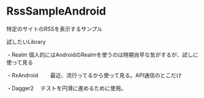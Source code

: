 # RssSampleAndroid

特定のサイトのRSSを表示するサンプル

試したいLibrary
 
 ・Realm
  個人的にはAndroidのRealmを使うのは時期尚早な気がするが、試しに使って見る
  
 ・RxAndroid　　
  最近、流行ってるから使って見る。API通信のとこだけ

 ・Dagger2
　テストを円滑に進めるために使用。
